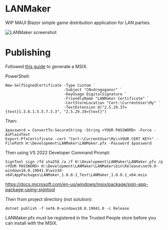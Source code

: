 # LANMaker
WIP MAUI Blazor simple game distribution application for LAN parties.

![LANMaker screenshot](https://drogoganor.net/lan/lanmaker.png)

# Publishing

Followed [this guide](https://docs.microsoft.com/en-us/dotnet/maui/windows/deployment/overview) to generate a MSIX.

PowerShell:

```
New-SelfSignedCertificate -Type Custom `
                          -Subject "CN=drogoganor" `
                          -KeyUsage DigitalSignature `
                          -FriendlyName "LANMaker Certificate" `
                          -CertStoreLocation "Cert:\CurrentUser\My" `
                          -TextExtension @("2.5.29.37={text}1.3.6.1.5.5.7.3.3", "2.5.29.19={text}")
```

Then:

```
$password = ConvertTo-SecureString -String <YOUR PASSWORD> -Force -AsPlainText
Export-PfxCertificate -cert "Cert:\CurrentUser\My\<YOUR CERT KEY>" -FilePath H:\Development\LANMaker\LANMaker.pfx -Password $password
```

Then using VS 2022 Developer Command Prompt:

```
SignTool sign /fd sha256 /a /f H:\Development\LANMaker\LANMaker.pfx /p <YOUR PASSWORD> H:\Development\LANMaker\LANMaker\bin\Release\net6.0-windows10.0.19041.0\win10-x64\AppPackages\LANMaker_1.0.0.1_Test\LANMaker_1.0.0.1_x64.msix
```

https://docs.microsoft.com/en-us/windows/msix/package/sign-app-package-using-signtool

Then from project directory (not solution):

```
dotnet publish -f net6.0-windows10.0.19041.0 -c Release
```

LANMaker.pfx must be registered in the Trusted People store before you can install with the MSIX.